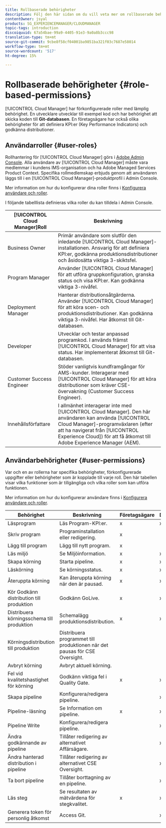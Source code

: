```yaml
---
title: Rollbaserade behörigheter
description: Följ den här sidan om du vill veta mer om rollbaserade behörigheter.
contentOwner: jsyal
products: SG_EXPERIENCEMANAGER/CLOUDMANAGER
topic-tags: introduction
discoiquuid: 67a54bae-99a9-4405-91e3-9a0a8b3ccc98
translation-type: tm+mt
source-git-commit: 9cbe8f58cf04001ba9851ba321f03c7687e58014
workflow-type: tm+mt
source-wordcount: '517'
ht-degree: 15%

---
```



# Rollbaserade behörigheter {#role-based-permissions}

[!UICONTROL Cloud Manager] har förkonfigurerade roller med lämplig behörighet. En utvecklare utvecklar till exempel kod och har behörighet att skicka koden till **Git-databasen**. En företagsägare har också olika behörigheter för att definiera KPI:er (Key Performance Indicators) och godkänna distributioner.

## Användarroller {#user-roles}

Rollhantering för [!UICONTROL Cloud Manager] görs i [Adobe Admin Console](https://helpx.adobe.com/enterprise/using/admin-console.html). Alla användare av [!UICONTROL Cloud Manager] måste vara medlemmar i kundens IMS-organisation och ha Adobe Managed Services Product Context. Specifika rollmedlemskap erbjuds genom att användaren läggs till i en [!UICONTROL Cloud Manager]-produktprofil i Admin Console.

Mer information om hur du konfigurerar dina roller finns i [Konfigurera användare och roller](setting-up-users-and-roles.md).

I följande tabelllista definieras vilka roller du kan tilldela i Admin Console.

| **[!UICONTROL Cloud Manager]Roll** | **Beskrivning** |
|---|---|
| Business Owner | Primär användare som slutför den inledande [!UICONTROL Cloud Manager]-installationen. Ansvarig för att definiera KPI:er, godkänna produktionsdistributioner och åsidosätta viktiga 3-skiktsfel. |
| Program Manager | Använder [!UICONTROL Cloud Manager] för att utföra gruppkonfiguration, granska status och visa KPI:er. Kan godkänna viktiga 3-nivåfel. |
| Deployment Manager | Hanterar distributionsåtgärderna. Använder [!UICONTROL Cloud Manager] för att köra scen- och produktionsdistributioner. Kan godkänna viktiga 3-nivåfel. Har åtkomst till Git-databasen. |
| Developer | Utvecklar och testar anpassad programkod. I används främst [!UICONTROL Cloud Manager] för att visa status. Har implementerat åtkomst till Git-databasen. |
| Customer Success Engineer | Stöder vanligtvis kundframgångar för AMS-kunder. Interagerar med [!UICONTROL Cloud Manager] för att köra distributioner som kräver CSE-övervakning (Customer Success Engineer). |
| Innehållsförfattare | I allmänhet interagerar inte med [!UICONTROL Cloud Manager]. Den här användaren kan använda [!UICONTROL Cloud Manager]-programväxlaren (efter att ha navigerat från [!UICONTROL Experience Cloud]) för att få åtkomst till Adobe Experience Manager (AEM). |

## Användarbehörigheter {#user-permissions}

Var och en av rollerna har specifika behörigheter, förkonfigurerade uppgifter eller behörigheter som är kopplade till varje roll. Den här tabellen visar vilka funktioner som är tillgängliga och vilka roller som kan utföra funktionen.

Mer information om hur du konfigurerar användare finns i [Konfigurera användare och roller](setting-up-users-and-roles.md).

| Behörighet | Beskrivning | Företagsägare | Distributionshanteraren | Programhanteraren | Utvecklare | ÄRENDE |
|--- |--- |--- |--- |--- |--- |--- |
| Läsprogram | Läs Program-KPI:er. | x | x | x | x | x |
| Skriv program | Programinstallation eller redigering. | x |  |  |  |  |
| Lägg till program | Lägg till nytt program. | x |  |  |  |  |
| Läs miljö | Se Miljöinformation. | x | x | x | x | x |
| Skapa körning | Starta pipeline. | x | x | x |  |  |
| Läskörning | Se körningsstatus. | x | x | x | x | x |
| Återuppta körning | Kan återuppta körning när den är pausad. | x | x | x |  | x |
| Kör Godkänn distribution till produktion | Godkänn GoLive. | x | x | x |  |  |
| Distribuera körningsschema till produktion | Schemalägg produktionsdistribution. | x | x | x |  | x |
| Körningsdistribution till produktion | Distribuera programmet till produktionen när det pausas för CSE Oversight. |  |  |  |  | x |
| Avbryt körning | Avbryt aktuell körning. |  |  | x |  |  |
| Fel vid kvalitetshastighet för körning | Godkänn viktiga fel i Quality Gate. | x | x | x |  |  |
| Skapa pipeline | Konfigurera/redigera pipeline. |  | x |  |  |  |
| Pipeline-läsning | Se Information om pipeline. | x | x | x | x | x |
| Pipeline Write | Konfigurera/redigera pipeline. |  | x |  |  |  |
| Ändra godkännande av pipeline | Tillåter redigering av alternativet Affärsägare. |  | x |  |  |  |
| Ändra hanterad distribution i pipeline | Tillåter redigering av alternativet CSE Oversight. |  | x |  |  |  |
| Ta bort pipeline | Tillåter borttagning av en pipeline. |  | x |  |  |  |
| Läs steg | Se resultaten av mätvärdena för stegkvalitet. | x | x | x | x | x |
| Generera token för personlig åtkomst | Access Git. |  | x |  | x |  |

